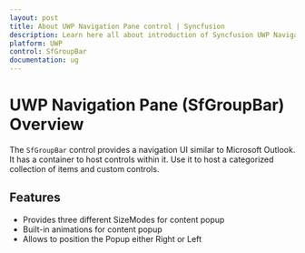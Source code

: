 ```yaml
---
layout: post
title: About UWP Navigation Pane control | Syncfusion
description: Learn here all about introduction of Syncfusion UWP Navigation Pane (SfGroupBar) control, its elements and more.
platform: UWP
control: SfGroupBar
documentation: ug
---
```


# UWP Navigation Pane (SfGroupBar) Overview

The `SfGroupBar` control provides a navigation UI similar to Microsoft Outlook. It has a container to host controls within it. Use it to host a categorized collection of items and custom controls. 

## Features

* Provides three different SizeModes for content popup
* Built-in animations for content popup
* Allows to position the Popup either Right or Left

